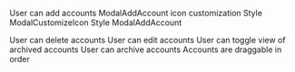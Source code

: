 User can add accounts
  ModalAddAccount icon customization
    Style ModalCustomizeIcon
  Style ModalAddAccount



User can delete accounts
User can edit accounts
User can toggle view of archived accounts
User can archive accounts
Accounts are draggable in order
